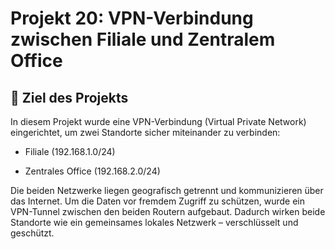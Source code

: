 # Projekt 20: VPN-Verbindung zwischen Filiale und Zentralem Office

## 📌 Ziel des Projekts
In diesem Projekt wurde eine VPN-Verbindung (Virtual Private Network) eingerichtet, um zwei Standorte sicher miteinander zu verbinden:

- Filiale (192.168.1.0/24)

- Zentrales Office (192.168.2.0/24)

Die beiden Netzwerke liegen geografisch getrennt und kommunizieren über das Internet. Um die Daten vor fremdem Zugriff zu schützen, wurde ein VPN-Tunnel zwischen den beiden Routern aufgebaut. Dadurch wirken beide Standorte wie ein gemeinsames lokales Netzwerk – verschlüsselt und geschützt.
